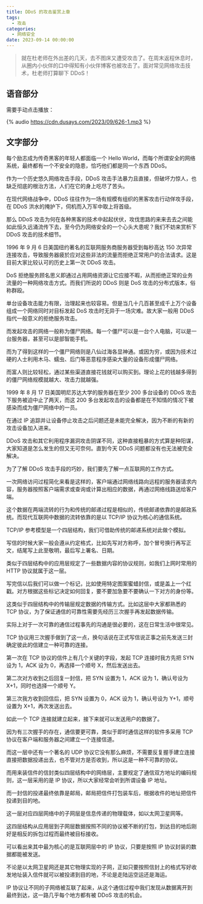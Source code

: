 ```yaml
---
title: DDoS 的攻击鉴赏上章
tags:
  - 攻击
categories:
  - 网络安全
date: 2023-09-14 00:00:00
---
```


> 就在杜老师在外出差的几天，去不图床又遭受攻击了。在周末返程休息时，从圈内小伙伴的口中得知有小伙伴博客也被攻击了。面对常见网络攻击技术，杜老师打算聊下 DDoS！

<!-- more -->

## 语音部分

需要手动点击播放：

{% audio https://cdn.dusays.com/2023/09/626-1.mp3 %}

## 文字部分

每个励志成为传奇黑客的年轻人都面临一个 Hello World，而每个所谓安全的网络系统，最终都有一个不安全的隐患，恰巧他们都是同一个东西 DDoS。

作为一个历史悠久网络攻击手段，DDoS 攻击手法暴力且直接，但破坏力惊人，也缺乏彻底的根治方法，人们在它的身上吃尽了苦头。

在现代网络战争中，DDoS 往往作为一场有规模有组织的黑客攻击行动佯攻手段，在 DDoS 洪水的掩护下，伺机而入万军中取上将首级。

那么 DDoS 攻击为何在各种黑客的技术中起起伏伏，攻伐思路的来来去去之间能如此恒久远涌流传下去，至今仍为网络安全的一个心头大患呢？我们不妨来赏析下 DDoS 攻击的技术细节。

1996 年 9 月 6 日美国纽约著名的互联网服务商服务器受到每秒高达 150 次异常连接攻击，导致服务器疲於应对这些非法的流量而拒绝正常用户的合法请求。这是目前大家比较认可的历史上第一次 DDoS 攻击。

DoS 拒绝服务顾名思义即通过占用网络资源让它应接不暇，从而拒绝正常的业务流量的一种网络攻击方式。而我们所说的 DDoS 则是 DoS 攻击的分布式版本，俗称群殴。

单台设备攻击能力有限，治理起来也较容易。但是当几十几百甚至成千上万个设备组成一个网络同时对目标发起 DoS 攻击时无异于一场灾难。故大家一般用 DDoS 指代一般意义的拒绝服务攻击。

而发起攻击的网络一般称为僵尸网络。每一个僵尸可以是一台个人电脑，可以是一台服务器，甚至可以是部智能手机。

而为了得到这样的一个僵尸网络则是八仙过海各显神通。或因为穷，或因为技术过硬的人士利用木马、蠕虫、后门等恶意程序感染大量的设备形成僵尸网络。

而富人则比较轻松，通过某些渠道直接花钱就可以购买到。理论上花的钱越多得到的僵尸网络规模就越大、攻击力就越强。

1999 年 8 月 17 日美国明尼苏达大学的服务器在至少 200 多台设备的 DDoS 攻击下服务被迫中止了两天，而这 200 多台发起攻击的设备都是在不知情的情况下被感染而成为僵尸网络中的一员。

在通过 IP 追踪并让设备停止攻击之后问题还是未能完全解决，因为不断的有新的攻击设备加入进来。

DDoS 攻击和其它利用程序漏洞攻击阴谋不同，这种直接粗暴的方式算是种阳谋，大家知道是怎么发生的但又无可奈何。直到今天 DDoS 问题都没有也无法被完全解决。

为了了解 DDoS 攻击手段的巧妙，我们要先了解一点互联网的工作方式。

一次网络访问过程简化来看是这样的，客户端通过网络线路向远程的服务器请求内容，服务器按照客户端需求或查询或计算出相应的数据，再通过网络线路送给客户端。

这个数据在两端流转的行为和传统的邮递过程是相似的，传统邮递依靠的是邮政系统。而现代互联网中数据的流转依靠的是以 TCP/IP 协议为核心的通信系统。

TCP/IP 参考模型是一个四层结构，我们可借助传统的邮递系统对此做个模拟。

写信的时候大家一般会遵从约定格式，比如先写对方称呼，加个冒号换行再写正文，结尾写上此至敬明，最后写上署名、日期。

类似于四层结构中的应用层规定了一些数据内容的协议规则，如我们上网时常用的 HTTP 协议就属于这一层。

写完信以后我们可以做一个标记，比如使用特定图案蜜蜡封信，或是盖上一个红戳。对方根据这些标记决定如何回复，要不要加急要不要确认一下对方的身份等。

这类似于四层结构中的传输层规定数据的传输方式。比如这层中大家都熟悉的 TCP 协议，为了保证通信的可靠性需要先经历三次握手再发起数据传输。

实际上对于一次可靠的通信过程事先的沟通是很必要的，这在日常生活中很常见。

TCP 协议用三次握手做到了这一点，换句话说在正式写信说正事之前先发送三封确定彼此的信建立一种可靠的连接。

第一次在 TCP 协议的信件上有几个关键的字段，发起 TCP 连接时我方先把 SYN 设为 1，ACK 设为 0，再选择一个顺号 X，然后发送出去。

第二次对方收到之后回复一封信，把 SYN 设置为 1，ACK 设为 1，确认号设为 X+1，同时也选择一个顺号 Y。

第三次我方收到回信后，把 SYN 设置为 0，ACK 设为 1，确认号设为 Y+1，顺号设置为 X+1，再次发送出去。

如此一个 TCP 连接就建立起来，接下来就可以发送用户的数据了。

因为有三次握手的存在，通信要更可靠，类似于即时通信这样的软件多采用 TCP 协议在客户端和服务器之间建立一个连接信道。

而这一层中还有一个著名的 UDP 协议它没有那么麻烦，不需要反复握手建立连接直接把数据投递出去，也不管对方是否收到，所以这是一种不可靠的协议。

而用来装信件的信封类似四层结构中的网络层，主要规定了通信双方地址的编码规则，这一层采用的是 IP 协议，所以大家经常会听到所谓设备 IP 地址。

而一封信的投递最终依靠是邮局，邮局把信件打包装车后，根据收件的地址把信件投递到目的地。

这一层对应四层网络中的子网层是信息传递的物理载体，如以太网卫星网等。

这四层结构从应用层到子网层数据按照不同的协议被不断的打包，到达目的地后刚好是相反的拆包过程而最终被目标接收。

可以看出来其中最为核心的是互联网层中的 IP 协议，只要是按照 IP 协议封装的数据都能被发送。

不论是以太网卫星网还是其它物理实现的子网，正如只要按照信封上的格式写好收发地址装入信件就可以被投递到目的地，不论是走陆运空运还是海运。

IP 协议让不同的子网络被互联了起来，从这个通信过程中我们发现从数据离开到最终到达，这一路几乎每个地方都有被 DDoS 攻击的机会。